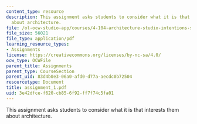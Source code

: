 ```yaml
---
content_type: resource
description: This assignment asks students to consider what it is that interests them
  about architecture.
file: /ol-ocw-studio-app/courses/4-104-architecture-studio-intentions-spring-2005/3e42dfcef620cb856f92ff7f74c5fa01_assignment_1.pdf
file_size: 56021
file_type: application/pdf
learning_resource_types:
- Assignments
license: https://creativecommons.org/licenses/by-nc-sa/4.0/
ocw_type: OCWFile
parent_title: Assignments
parent_type: CourseSection
parent_uid: 83d4b0e3-06a0-afd0-d77a-aecdc0b72504
resourcetype: Document
title: assignment_1.pdf
uid: 3e42dfce-f620-cb85-6f92-ff7f74c5fa01
---
```

This assignment asks students to consider what it is that interests them about architecture.